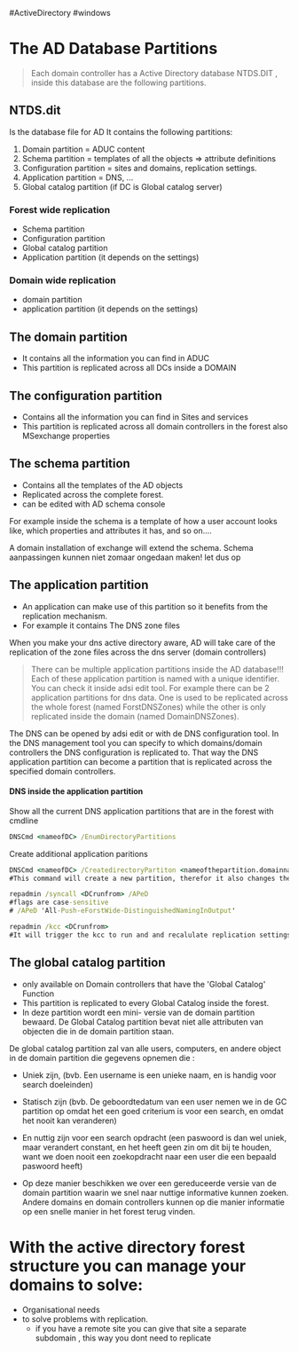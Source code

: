 #ActiveDirectory #windows  

# The AD Database Partitions
>Each domain controller has a Active Directory database NTDS.DIT , inside this database are the following partitions.

## NTDS.dit
Is the database file for AD
It contains the following partitions:
1. Domain partition = ADUC content
2. Schema partition = templates of all the objects => attribute definitions
3. Configuration partition = sites and domains, replication settings.
4. Application partition  = DNS, ...
5. Global catalog partition (if DC is Global catalog server)

### Forest wide replication
- Schema partition
- Configuration partition
- Global catalog partition
- Application partition (it depends on the settings)

### Domain wide replication
- domain partition
- application partition (it depends on the settings)

## The domain partition
- It contains all the information you can find in ADUC
- This partition is replicated across all DCs inside a DOMAIN
## The configuration partition
- Contains all the information you can find in Sites and services
- This partition is replicated across all domain controllers in the forest also MSexchange properties
## The schema partition
- Contains all the templates of the AD objects
- Replicated across the complete forest.
- can be edited with AD schema console

For example inside the schema is a template of how a user account looks like, which properties and attributes it has, and so on....

A domain installation of exchange will extend the schema.
Schema aanpassingen kunnen niet zomaar ongedaan maken! let dus op
## The application partition
- An application can make use of this partition so it benefits from the replication mechanism.
- For example it contains The DNS zone files

When you make your dns active directory aware, AD will take care of the replication of the zone files across the dns server (domain controllers)

> There can be multiple application partitions inside the AD database!!!
> Each of these application partition is named with a unique identifier. You can check it inside adsi edit tool.
> For example there can be 2 application partitions for dns data. One is used to be replicated across the whole forest (named ForstDNSZones) while the other is only replicated inside the domain (named DomainDNSZones).

The DNS can be opened by adsi edit or with de DNS configuration tool. In the DNS management tool you can specify to which domains/domain controllers the DNS configuration is replicated to. That way the DNS application partition can become a partition that is replicated across the specified domain controllers.

#### DNS inside the application partition
Show all the current  DNS application partitions that are in the forest with cmdline
```cmd
DNSCmd <nameofDC> /EnumDirectoryPartitions
```

Create additional application paritions
```cmd
DNSCmd <nameofDC> /CreatedirectoryPartiton <nameofthepartition.domainname.local>
#This command will create a new partition, therefor it also changes the config in the configuration partition.

repadmin /syncall <DCrunfrom> /APeD
#flags are case-sensitive
# /APeD 'All-Push-eForstWide-DistinguishedNamingInOutput'

repadmin /kcc <DCrunfrom>
#It will trigger the kcc to run and and recalulate replication settings between the DC's. it is not really needed to run this command, you can also wait because the kcc will run automatically at set intervals.
```

## The global catalog partition
- only available on Domain controllers that have the 'Global Catalog' Function
- This partition is replicated to every Global Catalog inside the forest.
- In deze partition wordt een mini- versie van de domain partition bewaard. De Global Catalog partition bevat niet alle attributen van objecten die in de domain partition staan.

De global catalog partition zal van alle users, computers, en andere object in de domain partition die gegevens opnemen die :

- Uniek zijn, (bvb. Een username is een unieke naam, en is handig voor search doeleinden)

- Statisch zijn (bvb. De geboordtedatum van een user nemen we in de GC partition op omdat het een goed criterium is voor een search, en omdat het nooit kan veranderen)

- En nuttig zijn voor een search opdracht (een paswoord is dan wel uniek, maar verandert constant, en het heeft geen zin om dit bij te houden, want we doen nooit een zoekopdracht naar een user die een bepaald paswoord heeft)

- Op deze manier beschikken we over een gereduceerde versie van de domain partition waarin we snel naar nuttige informative kunnen zoeken. Andere domains en domain controllers kunnen op die manier informatie op een snelle manier in het forest terug vinden.
# With the active directory forest structure you can manage your domains to solve:
- Organisational needs
- to solve problems with replication.
	- if you have a remote site you can give that site a separate subdomain , this way you dont need to replicate 
